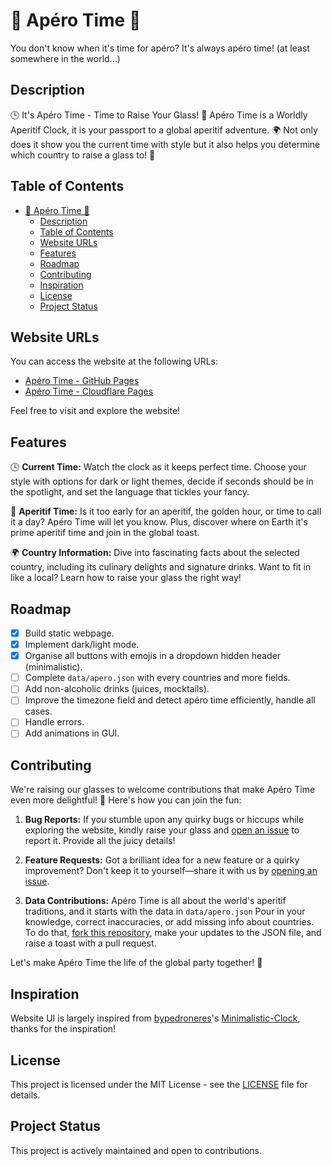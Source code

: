 # 🍹 Apéro Time 🍷

You don't know when it's time for apéro? It's always apéro time! (at least somewhere in the world...)

## Description

🕒 It's Apéro Time - Time to Raise Your Glass! 🥂 Apéro Time is a Worldly Aperitif Clock, it is your passport to a global aperitif adventure. 🌍 Not only does it show you the current time with style but it also helps you determine which country to raise a glass to! 🍻

## Table of Contents

- [🍹 Apéro Time 🍷](#-apéro-time-)
  - [Description](#description)
  - [Table of Contents](#table-of-contents)
  - [Website URLs](#website-urls)
  - [Features](#features)
  - [Roadmap](#roadmap)
  - [Contributing](#contributing)
  - [Inspiration](#inspiration)
  - [License](#license)
  - [Project Status](#project-status)

## Website URLs

You can access the website at the following URLs:

- [Apéro Time - GitHub Pages](https://cletqui.github.io/apero)
- [Apéro Time - Cloudflare Pages](https://apero.pages.dev)

Feel free to visit and explore the website!

## Features

🕓 **Current Time:** Watch the clock as it keeps perfect time. Choose your style with options for dark or light themes, decide if seconds should be in the spotlight, and set the language that tickles your fancy.

🍺 **Aperitif Time:** Is it too early for an aperitif, the golden hour, or time to call it a day? Apéro Time will let you know. Plus, discover where on Earth it's prime aperitif time and join in the global toast.

🌍 **Country Information:** Dive into fascinating facts about the selected country, including its culinary delights and signature drinks. Want to fit in like a local? Learn how to raise your glass the right way!

## Roadmap

- [x] Build static webpage.
- [x] Implement dark/light mode.
- [x] Organise all buttons with emojis in a dropdown hidden header (minimalistic).
- [ ] Complete `data/apero.json` with every countries and more fields.
- [ ] Add non-alcoholic drinks (juices, mocktails).
- [ ] Improve the timezone field and detect apéro time efficiently, handle all cases.
- [ ] Handle errors.
- [ ] Add animations in GUI.

## Contributing

We're raising our glasses to welcome contributions that make Apéro Time even more delightful! 🍻 Here's how you can join the fun:

1. **Bug Reports:** If you stumble upon any quirky bugs or hiccups while exploring the website, kindly raise your glass and [open an issue](https://github.com/cletqui/apero/issues) to report it. Provide all the juicy details!

2. **Feature Requests:** Got a brilliant idea for a new feature or a quirky improvement? Don't keep it to yourself—share it with us by [opening an issue](https://github.com/cletqui/apero/issues).

3. **Data Contributions:** Apéro Time is all about the world's aperitif traditions, and it starts with the data in `data/apero.json` Pour in your knowledge, correct inaccuracies, or add missing info about countries. To do that, [fork this repository](https://github.com/cletqui/apero/fork), make your updates to the JSON file, and raise a toast with a pull request.

Let's make Apéro Time the life of the global party together! 🌟

## Inspiration

Website UI is largely inspired from [bypedroneres](https://github.com/bypedroneres)'s [Minimalistic-Clock](https://github.com/bypedroneres/Minimalistic-Clock/), thanks for the inspiration!

## License

This project is licensed under the MIT License - see the [LICENSE](LICENSE) file for details.

## Project Status

This project is actively maintained and open to contributions.
